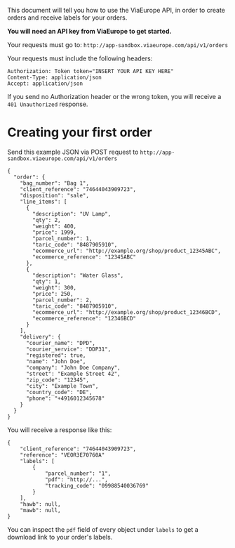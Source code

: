 This document will tell you how to use the ViaEurope API, in order to create 
orders and receive labels for your orders.

**You will need an API key from ViaEurope to get started.**

Your requests must go to:
`http://app-sandbox.viaeurope.com/api/v1/orders`

Your requests must include the following headers:
```
Authorization: Token token="INSERT YOUR API KEY HERE"
Content-Type: application/json
Accept: application/json
```

If you send no Authorization header or the wrong token, you will receive a `401
Unauthorized` response.

# Creating your first order

Send this example JSON via POST request to 
`http://app-sandbox.viaeurope.com/api/v1/orders`

```
{
  "order": {
    "bag_number": "Bag 1",
    "client_reference": "74644043909723",
    "disposition": "sale",
    "line_items": [
      {
        "description": "UV Lamp",
        "qty": 2,
        "weight": 400,
        "price": 1999,
        "parcel_number": 1,
        "taric_code": "8487905910",
        "ecommerce_url": "http://example.org/shop/product_12345ABC",
        "ecommerce_reference": "12345ABC"
      },
      {
        "description": "Water Glass",
        "qty": 1,
        "weight": 300,
        "price": 250,
        "parcel_number": 2,
        "taric_code": "8487905910",
        "ecommerce_url": "http://example.org/shop/product_12346BCD",
        "ecommerce_reference": "12346BCD"
      }
    ],
    "delivery": {
      "courier_name": "DPD",
      "courier_service": "DDP31",
      "registered": true,
      "name": "John Doe",
      "company": "John Doe Company",
      "street": "Example Street 42",
      "zip_code": "12345",
      "city": "Example Town",
      "country_code": "DE",
      "phone": "+4916012345678"
    }
  }
}
```

You will receive a response like this:

```
{
    "client_reference": "74644043909723",
    "reference": "VEOR3E70760A"
    "labels": [
        {
            "parcel_number": "1",
            "pdf": "http://...",
            "tracking_code": "09988540036769"
        }
    ],
    "hawb": null,
    "mawb": null,
}
```

You can inspect the `pdf` field of every object under `labels` to get a download
link to your order's labels. 
